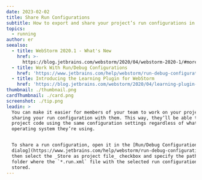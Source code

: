 ```yaml
---
date: 2023-02-02
title: Share Run Configurations
subtitle: How to export and share your project’s run configurations in WebStorm.
topics:
  - running
author: er
seealso:
  - title: WebStorm 2020.1 - What's New
    href: >-
      https://blog.jetbrains.com/webstorm/2020/04/webstorm-2020-1/#more-flexible-run-configuration-sharing
  - title: Work With Run/Debug Configurations
    href: 'https://www.jetbrains.com/help/webstorm/run-debug-configuration.html'
  - title: Introducing the Learning Plugin for WebStorm
    href: 'https://blog.jetbrains.com/webstorm/2020/04/learning-plugin-for-webstorm/'
thumbnail: ./thumbnail.png
cardThumbnail: ./card.png
screenshot: ./tip.png
leadin: >
  You can make it easier for members of your team to work on your project by
  sharing your run configuration with them. This way, they’ll be able to run the
  project code using the same configuration settings regardless of what
  operating system they’re using.


  To share a run configuration, open it in the [Run/Debug Configurations
  dialog](https://www.jetbrains.com/help/webstorm/run-debug-configurations-dialog.html),
  then select the _Store as project file_ checkbox and specify the path to the
  folder where the `*.run.xml` file with the selected run configuration will be
  stored.
---
```


